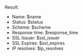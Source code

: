Result:
- Name: $name
- Status: $status
- Scheme: $scheme
- Response time: $response_time
- SSL Issuer: $ssl_issuer
- SSL Expires: $ssl_expires
- IP resolves: $ip_resolves
